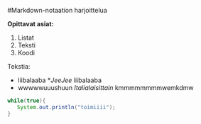 #Markdown-notaation harjoittelua

**Opittavat asiat:**

1. Listat
2. Teksti
3. Koodi

Tekstia:
* liibalaaba **JeeJee* liibalaaba
* wwwwwuuushuun *Italialaisittain* kmmmmmmmmwemkdmw

````java
while(true){
   System.out.println("toimiiii");
}
````


